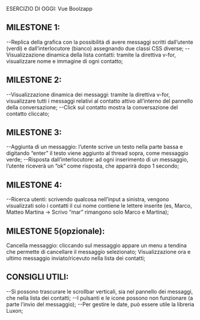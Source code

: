 ESERCIZIO DI OGGI: Vue Boolzapp

## MILESTONE 1:
--Replica della grafica con la possibilità di avere messaggi scritti dall’utente (verdi) e dall’interlocutore (bianco) assegnando due classi CSS diverse;
--Visualizzazione dinamica della lista contatti: tramite la direttiva v-for, visualizzare nome e immagine di ogni contatto;

## MILESTONE 2:
--Visualizzazione dinamica dei messaggi: tramite la direttiva v-for, visualizzare tutti i messaggi relativi al contatto attivo all’interno del pannello della conversazione;
--Click sul contatto mostra la conversazione del contatto cliccato;


## MILESTONE 3:
--Aggiunta di un messaggio: l’utente scrive un testo nella parte bassa e digitando “enter” il testo viene aggiunto al thread sopra, come messaggio verde;
--Risposta dall’interlocutore: ad ogni inserimento di un messaggio, l’utente riceverà un “ok” come risposta, che apparirà dopo 1 secondo;

## MILESTONE 4:
--Ricerca utenti: scrivendo qualcosa nell’input a sinistra, vengono visualizzati solo i contatti il cui nome contiene le lettere inserite (es, Marco, Matteo Martina -> Scrivo “mar” rimangono solo Marco e Martina);

## MILESTONE 5(opzionale):
Cancella messaggio: cliccando sul messaggio appare un menu a tendina che permette di cancellare il messaggio selezionato;
Visualizzazione ora e ultimo messaggio inviato/ricevuto nella lista dei contatti;

## CONSIGLI UTILI:
--Si possono trascurare le scrollbar verticali, sia nel pannello dei messaggi, che nella lista dei contatti;
--I pulsanti e le icone possono non funzionare (a parte l’invio del messaggio);
--Per gestire le date, può essere utile la libreria Luxon;



